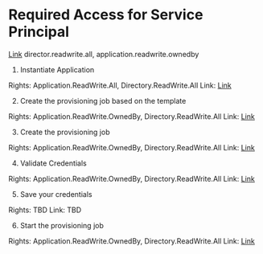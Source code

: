 # Required Access for Service Principal

[Link](https://docs.microsoft.com/en-us/graph/application-provisioning-configure-api?view=graph-rest-1.0&tabs=http)
director.readwrite.all, application.readwrite.ownedby

1. Instantiate Application

Rights: Application.ReadWrite.All, Directory.ReadWrite.All
Link: [Link](https://docs.microsoft.com/en-us/graph/api/applicationtemplate-instantiate?tabs=http&view=graph-rest-beta)

2. Create the provisioning job based on the template

Rights: Application.ReadWrite.OwnedBy, Directory.ReadWrite.All
Link: [Link](https://docs.microsoft.com/en-us/graph/api/synchronization-synchronizationtemplate-list?tabs=http&view=graph-rest-beta)

3. Create the provisioning job

Rights: Application.ReadWrite.OwnedBy, Directory.ReadWrite.All
Link: [Link](https://docs.microsoft.com/en-us/graph/api/synchronization-synchronizationjob-post?tabs=http&view=graph-rest-beta)

4. Validate Credentials

Rights: Application.ReadWrite.OwnedBy, Directory.ReadWrite.All
Link: [Link](https://docs.microsoft.com/en-us/graph/api/synchronization-synchronizationjob-validatecredentials?tabs=http&view=graph-rest-beta)

5. Save your credentials

Rights: TBD
Link: TBD

6. Start the provisioning job

Rights: Application.ReadWrite.OwnedBy, Directory.ReadWrite.All
Link: [Link](https://docs.microsoft.com/en-us/graph/api/synchronization-synchronizationjob-start?tabs=http&view=graph-rest-beta)